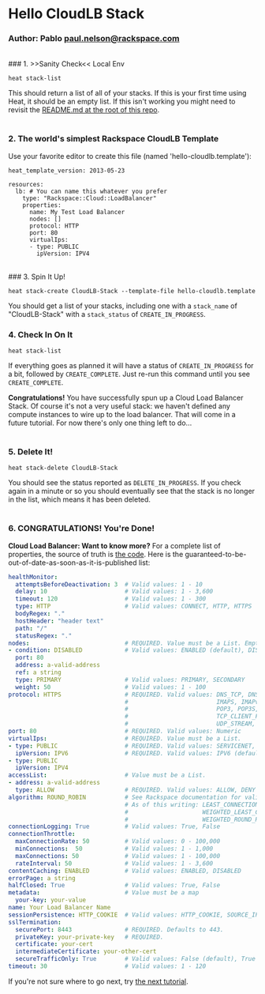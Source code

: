 # Hello CloudLB Stack
### Author: Pablo <paul.nelson@rackspace.com>
</br>
### 1. >>Sanity Check<< Local Env

```shell
heat stack-list
```

This should return a list of all of your stacks. If this is your first time using Heat, it should be an empty list. If this isn't working you might need to revisit the [README.md at the root of this repo](/).
</br>
</br>
### 2. The world's simplest Rackspace CloudLB Template

Use your favorite editor to create this file (named 'hello-cloudlb.template'):

```shell
heat_template_version: 2013-05-23

resources:
  lb: # You can name this whatever you prefer
    type: "Rackspace::Cloud::LoadBalancer"
    properties:
      name: My Test Load Balancer
      nodes: []
      protocol: HTTP
      port: 80
      virtualIps:
      - type: PUBLIC
        ipVersion: IPV4
```
</br>
### 3. Spin It Up!

```shell
heat stack-create CloudLB-Stack --template-file hello-cloudlb.template
```

You should get a list of your stacks, including one with a `stack_name` of "CloudLB-Stack" with a `stack_status` of `CREATE_IN_PROGRESS`.
</br>
### 4. Check In On It

```shell
heat stack-list
```

If everything goes as planned it will have a status of `CREATE_IN_PROGRESS` for a bit, followed by `CREATE_COMPLETE`. Just re-run this command until you see `CREATE_COMPLETE`.

__Congratulations!__ You have successfully spun up a Cloud Load Balancer Stack. Of course it's not a very useful stack: we haven't defined any compute instances to wire up to the load balancer. That will come in a future tutorial. For now there's only one thing left to do...
</br>
</br>
### 5. Delete It!

```shell
heat stack-delete CloudLB-Stack
```

You should see the status reported as `DELETE_IN_PROGRESS`. If you check again in a minute or so you should eventually see that the stack is no longer in the list, which means it has been deleted.
</br>
</br>
### 6. CONGRATULATIONS! You're Done!

__Cloud Load Balancer: Want to know more?__ For a complete list of properties, the source of truth is <a href="https://github.com/openstack/heat/blob/master/contrib/rackspace/heat/engine/plugins/cloud_loadbalancer.py" target="_blank">the code</a>. Here is the guaranteed-to-be-out-of-date-as-soon-as-it-is-published list:

```yaml
healthMonitor:
  attemptsBeforeDeactivation: 3  # Valid values: 1 - 10
  delay: 10                      # Valid values: 1 - 3,600
  timeout: 120                   # Valid values: 1 - 300
  type: HTTP                     # Valid values: CONNECT, HTTP, HTTPS
  bodyRegex: "."
  hostHeader: "header text"
  path: "/"
  statusRegex: "."
nodes:                           # REQUIRED. Value must be a List. Empty list is okay.
- condition: DISABLED            # Valid values: ENABLED (default), DISABLED
  port: 80
  address: a-valid-address
  ref: a string
  type: PRIMARY                  # Valid values: PRIMARY, SECONDARY
  weight: 50                     # Valid values: 1 - 100
protocol: HTTPS                  # REQUIRED. Valid values: DNS_TCP, DNS_UDP, FTP, HTTP, HTTPS,
                                 #                         IMAPS, IMAPv4, LDAP, LDAPS, MYSQL,
                                 #                         POP3, POP3S, SMTP, TCP,
                                 #                         TCP_CLIENT_FIRST, UDP,
                                 #                         UDP_STREAM, SFTP
port: 80                         # REQUIRED. Valid values: Numeric
virtualIps:                      # REQUIRED. Value must be a List.
- type: PUBLIC                   # REQUIRED. Valid values: SERVICENET, PUBLIC
  ipVersion: IPV6                # REQUIRED. Valid values: IPV6 (default), IPV4
- type: PUBLIC
  ipVersion: IPV4
accessList:                      # Value must be a List.
- address: a-valid-address
  type: ALLOW                    # REQUIRED. Valid values: ALLOW, DENY
algorithm: ROUND_ROBIN           # See Rackspace documentation for valid values.
                                 # As of this writing: LEAST_CONNECTIONS, RANDOM, ROUND_ROBIN
                                 #                     WEIGHTED_LEAST_CONNECTIONS,
                                 #                     WEIGHTED_ROUND_ROBIN
connectionLogging: True          # Valid values: True, False
connectionThrottle:
  maxConnectionRate: 50          # Valid values: 0 - 100,000
  minConnections:  50            # Valid values: 1 - 1,000
  maxConnections: 50             # Valid values: 1 - 100,000
  rateInterval: 50               # Valid values: 1 - 3,600
contentCaching: ENABLED          # Valid values: ENABLED, DISABLED
errorPage: a string
halfClosed: True                 # Valid values: True, False
metadata:                        # Value must be a map
  your-key: your-value
name: Your Load Balancer Name
sessionPersistence: HTTP_COOKIE  # Valid values: HTTP_COOKIE, SOURCE_IP
sslTermination:
  securePort: 8443               # REQUIRED. Defaults to 443.
  privateKey: your-private-key   # REQUIRED.
  certificate: your-cert
  intermediateCertificate: your-other-cert
  secureTrafficOnly: True        # Valid values: False (default), True
timeout: 30                      # Valid values: 1 - 120
```

If you're not sure where to go next, try [the next tutorial](/103.Hello-CloudDB).
